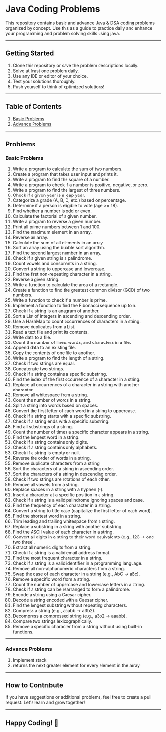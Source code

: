 # Java Coding Problems

This repository contains basic and advance Java & DSA coding problems organized by concept. Use this as a guide to practice daily and enhance your programming and problem solving skills using java.

---

## Getting Started

1. Clone this repository or save the problem descriptions locally.
2. Solve at least one problem daily.
3. Use any IDE or editor of your choice.
4. Test your solutions thoroughly.
5. Push yourself to think of optimized solutions!

---

## Table of Contents

1. [Basic Problems](#basic-problems)
2. [Advance Problems](#advance-problems)


---

## Problems

### Basic Problems

1. Write a program to calculate the sum of two numbers.  
2. Create a program that takes user input and prints it.  
3. Write a program to find the square of a number.  
4. Write a program to check if a number is positive, negative, or zero.  
5. Write a program to find the largest of three numbers.  
6. Check if a given year is a leap year.  
7. Categorize a grade (A, B, C, etc.) based on percentage.  
8. Determine if a person is eligible to vote (age >= 18).  
9. Find whether a number is odd or even.  
10. Calculate the factorial of a given number.  
11. Write a program to reverse a given number.  
12. Print all prime numbers between 1 and 100.  
13. Find the maximum element in an array.  
14. Reverse an array.  
15. Calculate the sum of all elements in an array.  
16. Sort an array using the bubble sort algorithm.  
17. Find the second largest number in an array.  
18. Check if a given string is a palindrome.  
19. Count vowels and consonants in a string.  
20. Convert a string to uppercase and lowercase.  
21. Find the first non-repeating character in a string.  
22. Reverse a given string.  
23. Write a function to calculate the area of a rectangle.  
24. Create a function to find the greatest common divisor (GCD) of two numbers.  
25. Write a function to check if a number is prime.  
26. Implement a function to find the Fibonacci sequence up to n.  
27. Check if a string is an anagram of another.  
28. Sort a List of integers in ascending and descending order.  
29. Use a HashMap to count occurrences of characters in a string.  
30. Remove duplicates from a List.  
31. Read a text file and print its contents.  
32. Write data to a file.  
33. Count the number of lines, words, and characters in a file.  
34. Append data to an existing file.  
35. Copy the contents of one file to another.  
36. Write a program to find the length of a string.  
37. Check if two strings are equal.  
38. Concatenate two strings.  
39. Check if a string contains a specific substring.  
40. Find the index of the first occurrence of a character in a string.  
41. Replace all occurrences of a character in a string with another character.  
42. Remove all whitespace from a string.  
43. Count the number of words in a string.  
44. Split a string into words based on spaces.  
45. Convert the first letter of each word in a string to uppercase.  
46. Check if a string starts with a specific substring.  
47. Check if a string ends with a specific substring.  
48. Find all substrings of a string.  
49. Count the number of times a specific character appears in a string.  
50. Find the longest word in a string.  
51. Check if a string contains only digits.  
52. Check if a string contains only alphabets.  
53. Check if a string is empty or null.  
54. Reverse the order of words in a string.  
55. Remove duplicate characters from a string.  
56. Sort the characters of a string in ascending order.  
57. Sort the characters of a string in descending order.  
58. Check if two strings are rotations of each other.  
59. Remove all vowels from a string.  
60. Replace spaces in a string with a hyphen (-).  
61. Insert a character at a specific position in a string.  
62. Check if a string is a valid palindrome ignoring spaces and case.  
63. Find the frequency of each character in a string.  
64. Convert a string to title case (capitalize the first letter of each word).  
65. Find the shortest word in a string.  
66. Trim leading and trailing whitespace from a string.  
67. Replace a substring in a string with another substring.  
68. Find the ASCII value of each character in a string.  
69. Convert all digits in a string to their word equivalents (e.g., 123 -> one two three).  
70. Extract all numeric digits from a string.  
71. Check if a string is a valid email address format.  
72. Find the most frequent character in a string.  
73. Check if a string is a valid identifier in a programming language.  
74. Remove all non-alphanumeric characters from a string.  
75. Swap the case of each character in a string (e.g., AbC -> aBc).  
76. Remove a specific word from a string.  
77. Count the number of uppercase and lowercase letters in a string.  
78. Check if a string can be rearranged to form a palindrome.  
79. Encode a string using a Caesar cipher.  
80. Decode a string encoded with a Caesar cipher.  
81. Find the longest substring without repeating characters.  
82. Compress a string (e.g., aaabb -> a3b2).  
83. Decompress a compressed string (e.g., a3b2 -> aaabb).  
84. Compare two strings lexicographically.  
85. Remove a specific character from a string without using built-in functions.  


---

### Advance Problems
1. Implement stack
2. returns the next greater element for every element in the array


---

## How to Contribute

If you have suggestions or additional problems, feel free to create a pull request. Let's learn and grow together!

---

## Happy Coding! 🎉
